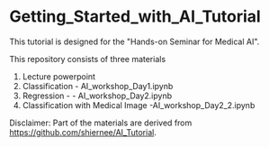 # Getting_Started_with_AI_Tutorial

This tutorial is designed for the "Hands-on Seminar for Medical AI". 

This repository consists of three materials
1. Lecture powerpoint
2. Classification - AI_workshop_Day1.ipynb
3. Regression - - AI_workshop_Day2.ipynb
4. Classification with Medical Image -AI_workshop_Day2_2.ipynb

Disclaimer: Part of the materials are derived from https://github.com/shiernee/AI_Tutorial. 


